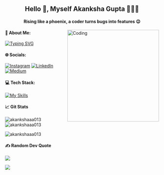 <h2 align="center">Hello 👋, Myself Akanksha Gupta 👩🏻‍💻</h2>
<h4 align="center">Rising like a phoenix, a coder turns bugs into features 😉</h4>

<img align="right" alt="Coding" width="300" src="https://user-images.githubusercontent.com/74038190/221352975-94759904-aa4c-4032-a8ab-b546efb9c478.gif">

#### 💫 About Me:
<div align="left">
<a href="https://git.io/typing-svg">
<img src="https://readme-typing-svg.demolab.com?font=Fira+Code&weight=500&size=13&duration=4000&pause=1000&color=1FCEF7&multiline=true&random=false&width=500&height=60&lines=%F0%9F%8C%B1+I%E2%80%99m+currently+learning+Java+%F0%9F%91%A9%F0%9F%8F%BB%E2%80%8D%F0%9F%92%BB;%F0%9F%93%AB+How+to+reach+me+gakanksha013%40gmail.com;%E2%9A%A1+Thriving+on+caffeine%2C+debugging%2C+and+endless+lines+of+code%F0%9F%98%9B" alt="Typing SVG" /></a>
</div>

#### 🌐 Socials:
[![Instagram](https://img.shields.io/badge/Instagram-%23E4405F.svg?logo=Instagram&logoColor=white)](https://instagram.com/_a_k_a_n_k_s_h_a_004) [![LinkedIn](https://img.shields.io/badge/LinkedIn-%230077B5.svg?logo=linkedin&logoColor=white)](https://linkedin.com/in/akankshagupta004) [![Medium](https://img.shields.io/badge/Medium-12100E?logo=medium&logoColor=white)](https://medium.com/@@gakanksha013) 

#### 💻 Tech Stack:
[![My Skills](https://skillicons.dev/icons?i=c,cpp,css,html,js,mysql,py,java,react,vscode&perline=10&theme=dark&)](https://skillicons.dev)


#### 📈 Git Stats
<p><img align="left" src="https://github-readme-stats.vercel.app/api/top-langs?username=akankshaaa013&show_icons=true&locale=en&layout=compact&theme=vision-friendly-dark&hide_border=false&" alt="akankshaaa013" /></p>

<p>&nbsp;<img align="center" src="https://github-readme-stats.vercel.app/api?username=akankshaaa013&show_icons=true&locale=en&theme=vision-friendly-dark&hide_border=false&" alt="akankshaaa013" /></p>

<p><img align="center" src="https://github-readme-streak-stats.herokuapp.com/?user=akankshaaa013&theme=vision-friendly-dark&hide_border=false&" alt="akankshaaa013" /></p>

#### ✍️ Random Dev Quote
![](https://quotes-github-readme.vercel.app/api?type=horizontal&theme=radical)

[![](https://visitcount.itsvg.in/api?id=akankshaaa013&icon=5&color=7)](https://visitcount.itsvg.in)
